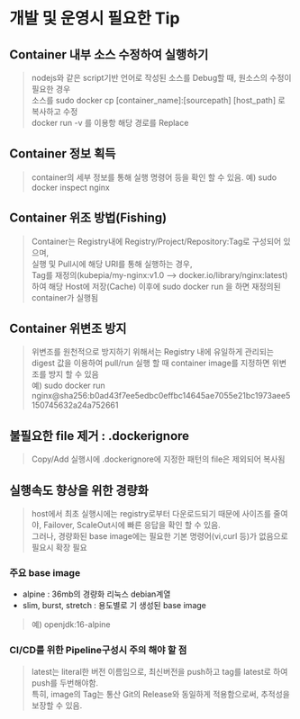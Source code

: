 # 개발 및 운영시 필요한 Tip

## Container 내부 소스 수정하여 실행하기
> nodejs와 같은 script기반 언어로 작성된 소스를 Debug할 때, 원소스의 수정이 필요한 경우  
> 소스를 sudo docker cp [container_name]:[sourcepath] [host_path] 로 복사하고 수정  
> docker run -v 를 이용항 해당 경로를 Replace


## Container 정보 획득
> container의 세부 정보를 통해 실행 명령어 등을 확인 할 수 있음.
> 예) sudo docker inspect nginx

## Container 위조 방법(Fishing)
> Container는 Registry내에 Registry/Project/Repository:Tag로 구성되어 있으며,  
> 실행 및 Pull시에 해당 URI를 통해 실행하는 경우,  
> Tag를 재정의(kubepia/my-nginx:v1.0 --> docker.io/library/nginx:latest)하여 해당 Host에 저장(Cache) 이후에 sudo docker run 을 하면 재정의된 container가 실행됨

## Container 위변조 방지
> 위변조를 원천적으로 방지하기 위해서는 Registry 내에 유일하게 관리되는 digest 값을 이용하여 pull/run 실행 할 때 container image를 지정하면 위변조를 방지 할 수 있음  
> 예) sudo docker run nginx@sha256:b0ad43f7ee5edbc0effbc14645ae7055e21bc1973aee5150745632a24a752661

## 불필요한 file 제거 : .dockerignore
> Copy/Add 실행시에 .dockerignore에 지정한 패턴의 file은 제외되어 복사됨

## 실행속도 향상을 위한 경량화
> host에서 최초 실행시에는 registry로부터 다운로드되기 때문에 사이즈를 줄여야, Failover, ScaleOut시에 빠른 응답을 확인 할 수 있음.  
> 그러나, 경량화된 base image에는 필요한 기본 명령어(vi,curl 등)가 없음으로 필요시 확장 필요

### 주요 base image
- alpine : 36mb의 경량화 리눅스 debian계열
- slim, burst, stretch : 용도별로 기 생성된 base image

> 예) openjdk:16-alpine

### CI/CD를 위한 Pipeline구성시 주의 해야 할 점
> latest는 literal한 버전 이름임으로, 최신버전을 push하고 tag를 latest로 하여 push를 두번해야함.  
> 특히, image의 Tag는 통산 Git의 Release와 동일하게 적용함으로써, 추적성을 보장할 수 있음.
